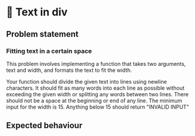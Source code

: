 # 📜 Text in div

## Problem statement

### Fitting text in a certain space

This problem involves implementing a function that takes two arguments, text and width, and formats the text to fit the width.

Your function should divide the given text into lines using newline characters. It should fit as many words into each line as possible without exceeding the given width or splitting any words between two lines. There should not be a space at the beginning or end of any line. The minimum input for the width is 15. Anything below 15 should return "INVALID INPUT"


## Expected behaviour